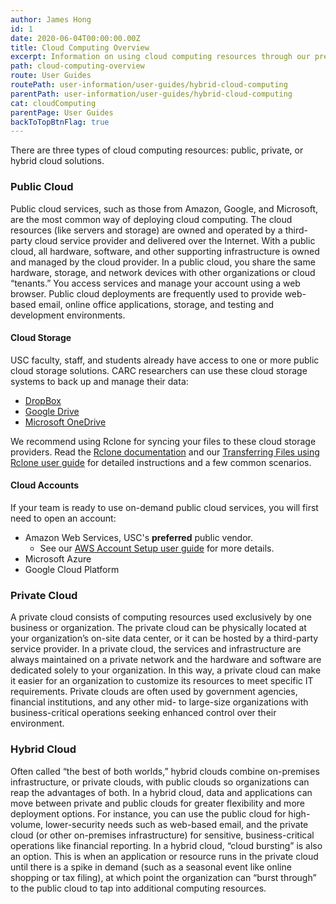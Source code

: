 ```yaml
---
author: James Hong
id: 1
date: 2020-06-04T00:00:00.00Z
title: Cloud Computing Overview
excerpt: Information on using cloud computing resources through our preferred cloud providers.
path: cloud-computing-overview
route: User Guides
routePath: user-information/user-guides/hybrid-cloud-computing
parentPath: user-information/user-guides/hybrid-cloud-computing
cat: cloudComputing
parentPage: User Guides
backToTopBtnFlag: true
---
```


There are three types of cloud computing resources: public, private, or hybrid cloud solutions.

### Public Cloud

Public cloud services, such as those from Amazon, Google, and Microsoft, are the most common way of deploying cloud computing. The cloud resources (like servers and storage) are owned and operated by a third-party cloud service provider and delivered over the Internet. With a public cloud, all hardware, software, and other supporting infrastructure is owned and managed by the cloud provider. In a public cloud, you share the same hardware, storage, and network devices with other organizations or cloud “tenants.” You access services and manage your account using a web browser. Public cloud deployments are frequently used to provide web-based email, online office applications, storage, and testing and development environments.

#### Cloud Storage

USC faculty, staff, and students already have access to one or more public cloud storage solutions. CARC researchers can use these cloud storage systems to back up and manage their data:

* [DropBox](https://itservices.usc.edu/dropbox/)
* [Google Drive](https://itservices.usc.edu/googledrive/)
* [Microsoft OneDrive](https://itservices.usc.edu/office365/onedrive/)

We recommend using Rclone for syncing your files to these cloud storage providers.  Read the [Rclone documentation](https://rclone.org/docs/) and our [Transferring Files using Rclone user guide](/user-information/user-guides/data-management/transferring-files-rclone) for detailed instructions and a few common scenarios.

#### Cloud Accounts

If your team is ready to use on-demand public cloud services, you will first need to open an account:

* Amazon Web Services, USC's **preferred** public vendor.
  * See our [AWS Account Setup user guide](aws-account-setup) for more details.
* Microsoft Azure
* Google Cloud Platform

### Private Cloud

A private cloud consists of computing resources used exclusively by one business or organization. The private cloud can be physically located at your organization’s on-site data center, or it can be hosted by a third-party service provider. In a private cloud, the services and infrastructure are always maintained on a private network and the hardware and software are dedicated solely to your organization. In this way, a private cloud can make it easier for an organization to customize its resources to meet specific IT requirements. Private clouds are often used by government agencies, financial institutions, and any other mid- to large-size organizations with business-critical operations seeking enhanced control over their environment.

### Hybrid Cloud

Often called “the best of both worlds,” hybrid clouds combine on-premises infrastructure, or private clouds, with public clouds so organizations can reap the advantages of both. In a hybrid cloud, data and applications can move between private and public clouds for greater flexibility and more deployment options. For instance, you can use the public cloud for high-volume, lower-security needs such as web-based email, and the private cloud (or other on-premises infrastructure) for sensitive, business-critical operations like financial reporting. In a hybrid cloud, “cloud bursting” is also an option. This is when an application or resource runs in the private cloud until there is a spike in demand (such as a seasonal event like online shopping or tax filing), at which point the organization can “burst through” to the public cloud to tap into additional computing resources.
